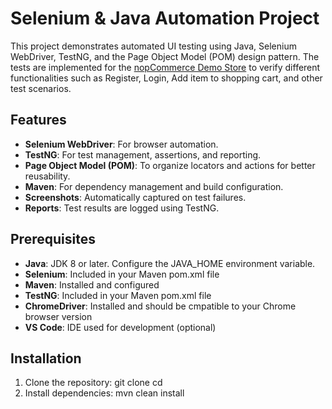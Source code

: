 # Selenium & Java Automation Project

This project demonstrates automated UI testing using Java, Selenium WebDriver, TestNG, and the Page Object Model (POM) design pattern. 
The tests are implemented for the [nopCommerce Demo Store](https://demo.nopcommerce.com/) to verify different functionalities such as Register, Login, Add item to shopping cart, and other test scenarios.


## Features

- **Selenium WebDriver**: For browser automation.
- **TestNG**: For test management, assertions, and reporting.
- **Page Object Model (POM)**: To organize locators and actions for better reusability.
- **Maven**: For dependency management and build configuration.
- **Screenshots**: Automatically captured on test failures.
- **Reports**: Test results are logged using TestNG.

## Prerequisites

- **Java**: JDK 8 or later. Configure the JAVA_HOME environment variable.
- **Selenium**: Included in your Maven pom.xml file
- **Maven**: Installed and configured
- **TestNG**: Included in your Maven pom.xml file
- **ChromeDriver**: Installed and should be cmpatible to your Chrome browser version
- **VS Code**: IDE used for development (optional)

## Installation

1. Clone the repository:
   git clone <repository-url>
   cd <repository-directory>
2. Install dependencies: mvn clean install
